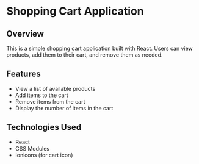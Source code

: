 # Shopping Cart Application

## Overview

This is a simple shopping cart application built with React. Users can view products, add them to their cart, and remove them as needed. 

## Features

- View a list of available products
- Add items to the cart
- Remove items from the cart
- Display the number of items in the cart

## Technologies Used

- React
- CSS Modules
- Ionicons (for cart icon)


    

